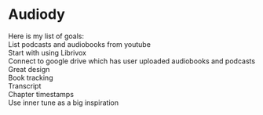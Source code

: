 # Audiody
Here is my list of goals: \
   List podcasts and audiobooks from youtube \
   Start with using Librivox \
   Connect to google drive which has user uploaded audiobooks and podcasts \
   Great design \
   Book tracking  \
   Transcript \
   Chapter timestamps \
Use inner tune as a big inspiration 
   
